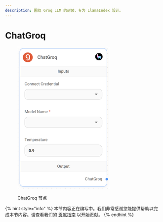 ```yaml
---
description: 围绕 Groq LLM 的封装，专为 LlamaIndex 设计。
---
```


# ChatGroq

<figure><img src="../../../.gitbook/assets/up-015.png" alt="" width="299"><figcaption><p>ChatGroq 节点</p></figcaption></figure>

{% hint style="info" %}
本节内容正在编写中。我们非常感谢您能提供帮助以完成本节内容。请查看我们的 [贡献指南](../../../contributing/) 以开始贡献。
{% endhint %}